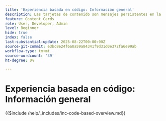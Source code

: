 ```yaml
---
title: 'Experiencia basada en código: Información general'
description: Las tarjetas de contenido son mensajes persistentes en la aplicación que se encuentran en una bandeja de entrada o fuente dedicada dentro de la aplicación. Son perfectas para ofrecer contenido no urgente, informativo o promocional que se beneficia de la visibilidad a lo largo del tiempo.
feature: Content Cards
role: User, Developer, Admin
level: Beginner
hide: true
index: false
last-substantial-update: 2025-08-22T00:00:00Z
source-git-commit: e3bc8e24f6a8a59a84341f9d31d0e372fa6e99ab
workflow-type: tm+mt
source-wordcount: '39'
ht-degree: 0%

---
```



# Experiencia basada en código: Información general

{{$include /help/_includes/inc-code-based-overview.md}}
